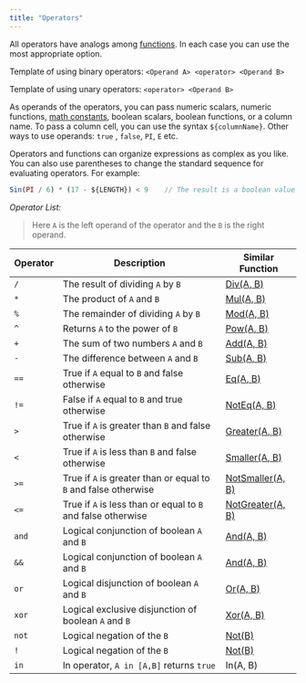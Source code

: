 ```yaml
---
title: "Operators"
---
```


All operators have analogs among [functions](math-functions.md). In each case you can use the most appropriate option.

Template of using binary operators: `<Operand A> <operator> <Operand B>`

Template of using unary operators: `<operator> <Operand B>`

As operands of the operators, you can pass numeric scalars, numeric functions, [math constants](constants.md), boolean
scalars, boolean functions, or a column name. To pass a column cell, you can use the syntax `${columnName}`. Other ways
to use operands: `true`
, `false`, `PI`, `E` etc.

Operators and functions can organize expressions as complex as you like. You can also use parentheses to change the
standard sequence for evaluating operators. For example:

```javascript
Sin(PI / 6) * (17 - ${LENGTH}) < 9    // The result is a boolean value
```

*Operator List:*

> Here `A` is the left operand of the operator and the `B` is the right operand.

| Operator | Description                                                      | Similar Function                              |
|----------|------------------------------------------------------------------|-----------------------------------------------|
| `/`      | The result of dividing `A` by `B`                                | [Div(A, B)](math-functions.md#div)            |
| `*`      | The product of `A` and `B`                                       | [Mul(A, B)](math-functions.md#mul)            |
| `%`      | The remainder of dividing `A` by `B`                             | [Mod(A, B)](math-functions.md#mod)            |
| `^`      | Returns `A` to the power of `B`                                  | [Pow(A, B)](math-functions.md#pow)            |
| `+`      | The sum of two numbers `A` and `B`                               | [Add(A, B)](math-functions.md#add)            |
| `-`      | The difference between `A` and `B`                               | [Sub(A, B)](math-functions.md#sub)            |
| `==`     | True if `A` equal to `B` and false otherwise                     | [Eq(A, B)](math-functions.md#eq)              |
| `!=`     | False if `A` equal to `B` and true otherwise                     | [NotEq(A, B)](math-functions.md#noteq)        |
| `>`      | True if `A` is greater than `B` and false otherwise              | [Greater(A, B)](math-functions.md#greater)    |
| `<`      | True if `A` is less than `B` and false otherwise                 | [Smaller(A, B)](math-functions.md#smaller)    |
| `>=`     | True if `A` is greater than or equal to `B`  and false otherwise | [NotSmaller(A, B)](math-functions.md#notsmaller) |
| `<=`     | True if `A` is less than or equal to `B` and false otherwise     | [NotGreater(A, B)](math-functions.md#notgreater) |
| `and`    | Logical conjunction of boolean `A` and `B`                       | [And(A, B)](math-functions.md#and)            |
| `&&`     | Logical conjunction of boolean `A` and `B`                       | [And(A, B)](math-functions.md#and)            |
| `or`     | Logical disjunction of boolean `A` and `B`                       | [Or(A, B)](math-functions.md#or)              |
| `xor`    | Logical exclusive disjunction of boolean `A` and `B`             | [Xor(A, B)](math-functions.md#xor)            |
| `not`    | Logical negation of the `B`                                      | [Not(B)](math-functions.md#not)               |
| `!`      | Logical negation of the `B`                                      | [Not(B)](math-functions.md#not)               |
| `in`     | In operator, `A in [A,B]` returns `true`                         | In(A, B)             |
